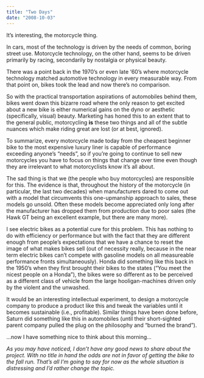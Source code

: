 ```yaml
---
title: "Two Days"
date: "2008-10-03"
---
```


<div class="content">
<p>It’s interesting, the motorcycle thing.</p>
<p>In cars, most of the technology is driven by the needs of common, boring
street use. Motorcycle technology, on the other hand, seems to be driven
primarily by racing, secondarily by nostalgia or physical beauty.</p>
<p>There was a point back in the 1970’s or even late ‘60’s where motorcycle
technology matched automotive technology in every measurable way. From that
point on, bikes took the lead and now there’s no comparison.</p>
<p>So with the practical transportation aspirations of automobiles behind them,
bikes went down this bizarre road where the only reason to get excited about a
new bike is either numerical gains on the dyno or aesthetic (specifically,
visual) beauty. Marketing has honed this to an extent that to the general
public, motorcycling <strong>is</strong> these two things and all of the subtle nuances
which make riding great are lost (or at best, ignored).</p>
<p>To summarize, every motorcycle made today from the cheapest beginner bike to
the most expensive luxury liner is capable of performance exceeding anyone’s
“needs”, so if you’re going to continue to sell new motorcycles you have to
focus on things that change over time even though they are irrelevant to what
motorcyclists know it’s all about.</p>
<p>The sad thing is that we (the people who buy motorcycles) are responsible for
this. The evidence is that, throughout the history of the motorcycle (in
particular, the last two decades) when manufacturers dared to come out with a
model that circumvents this one-upmanship approach to sales, these models go
unsold. Often these models become appreciated only long after the manufacturer
has dropped them from production due to poor sales (the Hawk GT being an
excellent example, but there are many more).</p>
<p>I see electric bikes as a potential cure for this problem. This has nothing to
do with efficiency or performance but with the fact that they are different
enough from people’s expectations that we have a chance to reset the image of
what makes bikes sell (out of necessity really, because in the near term
electric bikes can’t compete with gasoline models on all measureable
performance fronts simultaneously). Honda did something like this back in the
1950’s when they first brought their bikes to the states (“You meet the nicest
people on a Honda”), the bikes were so different as to be perceived as a
different class of vehicle from the large hooligan-machines driven only by the
violent and the unwashed.</p>
<p>It would be an interesting intellectual experiment, to design a motorcycle
company to produce a product like this and tweak the variables until it
becomes sustainable (i.e., profitable). Similar things have been done before,
Saturn did something like this in automobiles (until their short-sighted
parent company pulled the plug on the philosophy and “burned the brand”).</p>
<p>…now I have something nice to think about this morning…</p>
<p><em>As you may have noticed, I don’t have any good news to share about the
project. With no title in hand the odds are not in favor of getting the bike
to the fall run. That’s all I’m going to say for now as the whole situation is
distressing and I’d rather change the topic.</em></p>
</div>
